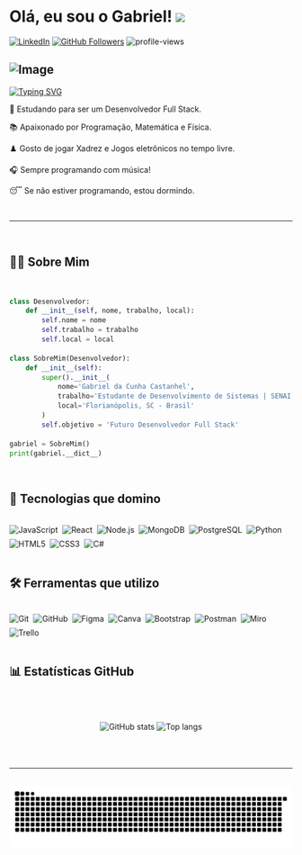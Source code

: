 # Olá, eu sou o Gabriel! <img src="https://user-images.githubusercontent.com/72663882/171687151-bb31c996-c9d2-49c8-b593-734946893b23.gif" width="35px" />

[![LinkedIn](https://img.shields.io/badge/LinkedIn-0077B5?style=for-the-badge&logo=linkedin&logoColor=white)](https://www.linkedin.com/in/gabriel-castanhel-b63a45312/)
[![GitHub Followers](https://img.shields.io/github/followers/L7noxy?style=social)](https://github.com/L7noxy)
![profile-views](https://komarev.com/ghpvc/?username=L7noxy-sc-08&color=red)

![Image](https://github.com/user-attachments/assets/8cc5e977-a563-43f3-967e-1e8b999fc9cd)
---

[![Typing SVG](https://readme-typing-svg.demolab.com?font=Fira+Code&pause=1000&width=435&lines=Seja+bem-vindo(a)+ao+meu+perfil!+%F0%9F%98%89;Desenvolvedor+Full-Stack+em+formação!+🚀)](https://git.io/typing-svg)

🎯 Estudando para ser um Desenvolvedor Full Stack.

📚 Apaixonado por Programação, Matemática e Física.

♟️ Gosto de jogar Xadrez e Jogos eletrônicos no tempo livre.

🎧 Sempre programando com música!

😴 Se não estiver programando, estou dormindo.

<br/>

---

<br/>

## 👨‍💻 Sobre Mim

<br/>

```python
class Desenvolvedor:
    def __init__(self, nome, trabalho, local):
        self.nome = nome
        self.trabalho = trabalho
        self.local = local

class SobreMim(Desenvolvedor):
    def __init__(self):
        super().__init__(
            nome='Gabriel da Cunha Castanhel',
            trabalho='Estudante de Desenvolvimento de Sistemas | SENAI',
            local='Florianópolis, SC - Brasil'
        )
        self.objetivo = 'Futuro Desenvolvedor Full Stack'

gabriel = SobreMim()
print(gabriel.__dict__)
```

<br/>

## 🚀 Tecnologias que domino

<br/>

<div style="display: flex; flex-wrap: wrap; gap: 8px;"> 
  <img src="https://img.shields.io/badge/JavaScript-F7DF1E?style=for-the-badge&logo=javascript&logoColor=black" alt="JavaScript"/> 
  <img src="https://img.shields.io/badge/React-20232A?style=for-the-badge&logo=react&logoColor=61DAFB" alt="React"/> 
  <img src="https://img.shields.io/badge/Node.js-339933?style=for-the-badge&logo=nodedotjs&logoColor=white" alt="Node.js"/> 
  <img src="https://img.shields.io/badge/MongoDB-47A248?style=for-the-badge&logo=mongodb&logoColor=white" alt="MongoDB"/>
  <img src="https://img.shields.io/badge/PostgreSQL-4169E1?style=for-the-badge&logo=postgresql&logoColor=white" alt="PostgreSQL"/> 
  <img src="https://img.shields.io/badge/Python-3776AB?style=for-the-badge&logo=python&logoColor=white" alt="Python"/> 
  <img src="https://img.shields.io/badge/HTML5-E34F26?style=for-the-badge&logo=html5&logoColor=white" alt="HTML5"/> 
  <img src="https://img.shields.io/badge/CSS3-1572B6?style=for-the-badge&logo=css3&logoColor=white" alt="CSS3"/> 
  <img src="https://img.shields.io/badge/C%23-239120?style=for-the-badge&logo=c%23&logoColor=white" alt="C#"/>
</div>

<br/>

## 🛠️ Ferramentas que utilizo

<br/>

<div style="display: flex; flex-wrap: wrap; gap: 8px;>
  <img src="https://img.shields.io/badge/VS%20Code-0078D4?style=for-the-badge&logo=visual-studio-code&logoColor=white" alt="VS Code"/> 
  <img src="https://img.shields.io/badge/GIT-E44C30?style=for-the-badge&logo=git&logoColor=white" alt="Git"/> 
  <img src="https://img.shields.io/badge/GitHub-100000?style=for-the-badge&logo=github&logoColor=white" alt="GitHub"/> 
  <img src="https://img.shields.io/badge/Figma-0AC97F?style=for-the-badge&logo=figma&logoColor=white" alt="Figma"/> 
  <img src="https://img.shields.io/badge/Canva-00C4CC?style=for-the-badge&logo=canva&logoColor=white" alt="Canva"/> 
  <img src="https://img.shields.io/badge/Bootstrap-563D7C?style=for-the-badge&logo=bootstrap&logoColor=white" alt="Bootstrap"/> 
  <img src="https://img.shields.io/badge/Postman-FF6C37?style=for-the-badge&logo=postman&logoColor=white" alt="Postman"/> 
  <img src="https://img.shields.io/badge/Miro-050038?style=for-the-badge&logo=Miro&logoColor=white" alt="Miro"/> 
  <img src="https://img.shields.io/badge/Trello-0052CC?style=for-the-badge&logo=trello&logoColor=white" alt="Trello"/> 
</div>

<br/>

## 📊 Estatísticas GitHub

<br/>

<p align="center" style="background: rgba(255, 255, 255, 0.15); border-radius: 90px; padding: 20px; backdrop-filter: blur(10px);">
<img height="180em" src="https://github-readme-stats.vercel.app/api?username=L7noxy&amp;show_icons=true&amp;theme=holi&amp;include_all_commits=true&amp;count_private=true" alt="GitHub stats"/>
<img height="180em" src="https://github-readme-stats.vercel.app/api/top-langs/?username=L7noxy&amp;layout=compact&amp;langs_count=8&amp;theme=holi" alt="Top langs"/>
</p>

<br/>


---

<br/>

<div align="center">
<picture align="center"> 
<source media="(prefers-color-scheme: dark)" srcset="https://raw.githubusercontent.com/L7noxy/L7noxy/output/github-contribution-grid-snake-dark.svg"> <img alt="snake animation" src="https://raw.githubusercontent.com/L7noxy/L7noxy/output/github-contribution-grid-snake.svg"> </picture>
<div/>
    
<br/>

